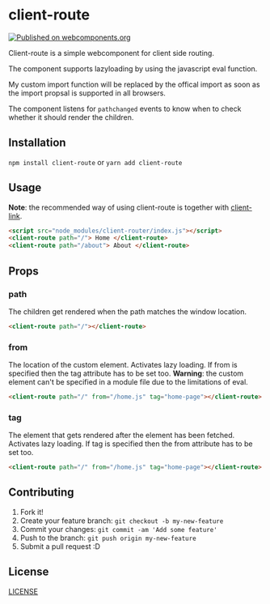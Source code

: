 # client-route
[![Published on webcomponents.org](https://img.shields.io/badge/webcomponents.org-published-blue.svg)](https://www.webcomponents.org/element/owner/my-element)

Client-route is a simple webcomponent for client side routing. 

The component supports lazyloading by using the javascript eval function. 

My custom import function will be replaced by the offical import as soon as the import propsal is supported in all browsers.

The component listens for `pathchanged` events to know when to check whether it should render the children.

## Installation

`npm install client-route` or `yarn add client-route`

## Usage

**Note**: the recommended way of using client-route is together with [client-link](https://github.com/TimUntersberger/client-link).

```html
<script src="node_modules/client-router/index.js"></script>
<client-route path="/"> Home </client-route>
<client-route path="/about"> About </client-route>
```

## Props

### path
The children get rendered when the path matches the window location.
```html
<client-route path="/"></client-route>
```

### from
The location of the custom element.
Activates lazy loading.
If from is specified then the tag attribute has to be set too.
**Warning**: the custom element can't be specified in a module file due to the limitations of eval.
```html
<client-route path="/" from="/home.js" tag="home-page"></client-route>
```
### tag
The element that gets rendered after the element has been fetched.
Activates lazy loading.
If tag is specified then the from attribute has to be set too.
```html
<client-route path="/" from="/home.js" tag="home-page"></client-route>
```
## Contributing

1. Fork it!
2. Create your feature branch: `git checkout -b my-new-feature`
3. Commit your changes: `git commit -am 'Add some feature'`
4. Push to the branch: `git push origin my-new-feature`
5. Submit a pull request :D

## License

[LICENSE](LICENSE)
